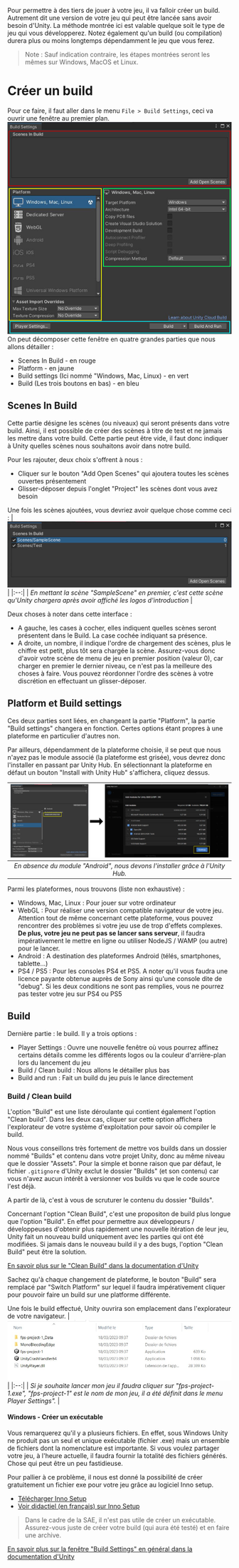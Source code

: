 Pour permettre à des tiers de jouer à votre jeu, il va falloir créer un build. Autrement dit une version de votre jeu qui peut être lancée sans avoir besoin d'Unity. La méthode montrée ici est valable quelque soit le type de jeu qui vous développerez. Notez également qu'un build (ou compilation) durera plus ou moins longtemps dépendamment le jeu que vous ferez.

> Note : Sauf indication contraire, les étapes montrées seront les mêmes sur Windows, MacOS et Linux.

# Créer un build

Pour ce faire, il faut aller dans le menu `File > Build Settings`, ceci va ouvrir une fenêtre au premier plan. 
![Alt text](build-1-framed.jpg)
On peut décomposer cette fenêtre en quatre grandes parties que nous allons détailler :
- Scenes In Build - en rouge
- Platform - en jaune
- Build settings (Ici nommé "Windows, Mac, Linux) - en vert
- Build (Les trois boutons en bas) - en bleu

## Scenes In Build
Cette partie désigne les scènes (ou niveaux) qui seront présents dans votre build. Ainsi, il est possible de créer des scènes à titre de test et ne jamais les mettre dans votre build. Cette partie peut être vide, il faut donc indiquer à Unity quelles scènes nous souhaitons avoir dans notre build.

Pour les rajouter, deux choix s'offrent à nous :
- Cliquer sur le bouton "Add Open Scenes" qui ajoutera toutes les scènes ouvertes présentement
- Glisser-déposer depuis l'onglet "Project" les scènes dont vous avez besoin

Une fois les scènes ajoutées, vous devriez avoir quelque chose comme ceci :
| ![](build-2.jpg) |
|:--:| 
| *En mettant la scène "SampleScene" en premier, c'est cette scène qu'Unity chargera après avoir affiché les logos d'introduction* |

Deux choses à noter dans cette interface :
- A gauche, les cases à cocher, elles indiquent quelles scènes seront présentent dans le Build. La case cochée indiquant sa présence.
- A droite, un nombre, il indique l'ordre de chargement des scènes, plus le chiffre est petit, plus tôt sera chargée la scène. Assurez-vous donc d'avoir votre scène de menu de jeu en premier position (valeur 0), car charger en premier le dernier niveau, ce n'est pas la meilleure des choses à faire. 
Vous pouvez réordonner l'ordre des scènes à votre discrétion en effectuant un glisser-déposer.

## Platform et Build settings
Ces deux parties sont liées, en changeant la partie "Platform", la partie "Build settings" changera en fonction. Certes options étant propres à une plateforme en particulier d'autres non. 

Par ailleurs, dépendamment de la plateforme choisie, il se peut que nous n'ayez pas le module associé (la plateforme est grisée), vous devrez donc l'installer en passant par Unity Hub. En sélectionnant la plateforme en défaut un bouton "Install with Unity Hub" s'affichera, cliquez dessus.

| ![](build-3.jpg) |
|:--:| 
| *En absence du module "Android", nous devons l'installer grâce à l'Unity Hub.* |

Parmi les plateformes, nous trouvons (liste non exhaustive) :
- Windows, Mac, Linux : Pour jouer sur votre ordinateur
- WebGL : Pour réaliser une version compatible navigateur de votre jeu. Attention tout de même concernant cette plateforme, vous pouvez rencontrer des problèmes si votre jeu use de trop d'effets complexes. **De plus, votre jeu ne peut pas se lancer sans serveur**, il faudra impérativement le mettre en ligne ou utiliser NodeJS / WAMP (ou autre) pour le lancer.
- Android : A destination des plateformes Android (télés, smartphones, tablette...)
- PS4 / PS5 : Pour les consoles PS4 et PS5. A noter qu'il vous faudra une licence payante obtenue auprès de Sony ainsi qu'une console dite de "debug". Si les deux conditions ne sont pas remplies, vous ne pourrez pas tester votre jeu sur PS4 ou PS5

## Build
Dernière partie : le build. Il y a trois options :
- Player Settings : Ouvre une nouvelle fenêtre où vous pourrez affinez certains détails comme les différents logos ou la couleur d'arrière-plan lors du lancement du jeu
- Build / Clean build : Nous allons le détailler plus bas
- Build and run : Fait un build du jeu puis le lance directement

### Build / Clean build
L'option "Build" est une liste déroulante qui contient également l'option "Clean build". Dans les deux cas, cliquer sur cette option affichera l'explorateur de votre système d'exploitation pour savoir où compiler le build. 

Nous vous conseillons très fortement de mettre vos builds dans un dossier nommé "Builds" et contenu dans votre projet Unity, donc au même niveau que le dossier "Assets". Pour la simple et bonne raison que par défaut, le fichier `.gitignore` d'Unity exclut le dossier "Builds" (et son contenu) car vous n'avez aucun intérêt à versionner vos builds vu que le code source l'est déjà.

A partir de là, c'est à vous de scruturer le contenu du dossier "Builds".

Concernant l'option "Clean Build", c'est une propositon de build plus longue que l'option "Build". En effet pour permettre aux développeurs / développeuses d'obtenir plus rapidement une nouvelle itération de leur jeu, Unity fait un nouveau build uniquement avec les parties qui ont été modifiées. Si jamais dans le nouveau build il y a des bugs, l'option "Clean Build" peut être la solution.

[En savoir plus sur le "Clean Build" dans la documentation d'Unity](https://docs.unity3d.com/Manual/incremental-build-pipeline.html#creating-non-incremental-builds)

Sachez qu'à chaque changement de plateforme, le bouton "Build" sera remplacé par "Switch Platform" sur lequel il faudra impérativement cliquer pour pouvoir faire un build sur une platforme différente.

Une fois le build effectué, Unity ouvrira son emplacement dans l'explorateur de votre navigateur.
| ![](build-4.jpg) |
|:--:| 
| *Si je souhaite lancer mon jeu il faudra cliquer sur "fps-project-1.exe", "fps-project-1" est le nom de mon jeu, il a été définit dans le menu Player Settings".* |

#### Windows - Créer un exécutable
Vous remarquerez qu'il y a plusieurs fichiers. En effet, sous Windows Unity ne produit pas un seul et unique exécutable (fichier .exe) mais un ensemble de fichiers dont la nomenclature est importante. Si vous voulez partager votre jeu, à l'heure actuelle, il faudra fournir la totalité des fichiers générés. Chose qui peut être un peu fastidieuse.

Pour pallier à ce problème, il nous est donné la possibilité de créer gratuitement un fichier exe pour votre jeu grâce au logiciel Inno setup.
- [Télécharger Inno Setup](https://jrsoftware.org/isdl.php)
- [Voir didactiel (en français) sur Inno Setup](https://www.youtube.com/watch?v=lH9h4POpq0A)

> Dans le cadre de la SAE, il n'est pas utile de créer un exécutable. Assurez-vous juste de créer votre build (qui aura été testé) et en faire une archive.

[En savoir plus sur la fenêtre "Build Settings" en général dans la documentation d'Unity](https://docs.unity3d.com/Manual/BuildSettings.html)